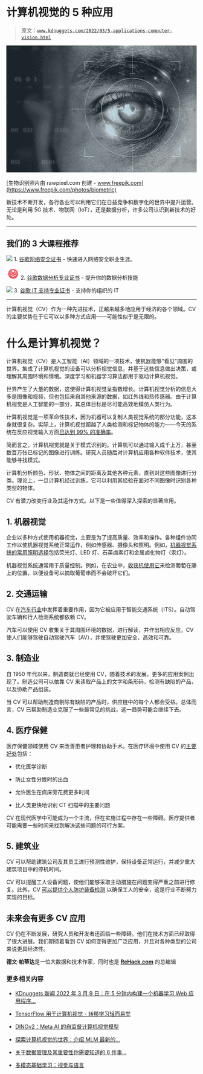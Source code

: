 # 计算机视觉的 5 种应用

> 原文：[`www.kdnuggets.com/2022/03/5-applications-computer-vision.html`](https://www.kdnuggets.com/2022/03/5-applications-computer-vision.html)

![计算机视觉的 5 种应用](img/afdedc0e9a9b0f1568c6e862df60c1fe.png)

[生物识别照片由 rawpixel.com 创建 - www.freepik.com](https://www.freepik.com/photos/biometric)

新技术不断开发，各行各业可以利用它们在日益竞争和数字化的世界中提升运营。无论是利用 5G 技术、物联网（IoT），还是数据分析，许多公司认识到新技术的好处。

* * *

## 我们的 3 大课程推荐

![](img/0244c01ba9267c002ef39d4907e0b8fb.png) 1\. [谷歌网络安全证书](https://www.kdnuggets.com/google-cybersecurity) - 快速进入网络安全职业生涯。

![](img/e225c49c3c91745821c8c0368bf04711.png) 2\. [谷歌数据分析专业证书](https://www.kdnuggets.com/google-data-analytics) - 提升你的数据分析技能

![](img/0244c01ba9267c002ef39d4907e0b8fb.png) 3\. [谷歌 IT 支持专业证书](https://www.kdnuggets.com/google-itsupport) - 支持你的组织的 IT

* * *

计算机视觉（CV）作为一种先进技术，正越来越多地应用于经济的各个领域。CV 的主要优势在于它可以以多种方式应用——可能性似乎是无限的。

# **什么是计算机视觉？**

计算机视觉（CV）是人工智能（AI）领域的一项技术，使机器能够“看见”周围的世界。集成了计算机视觉的设备可以分析视觉信息，并基于这些信息做出决策，或理解其周围环境和情境。深度学习和机器学习算法都用于驱动计算机视觉。

世界产生了大量的数据，这使得计算机视觉呈指数增长。计算机视觉分析的信息大多是图像和视频，但也包括来自其他来源的数据，如红外线和热传感器。由于计算机视觉是人工智能的一部分，其总体目标是尽可能高效地模仿人类行为。

计算机视觉是一项革命性技术，因为机器可以复制人类视觉系统的部分功能，这本身就很复杂。实际上，计算机视觉超越了人类检测和标记物体的能力——今天的系统在反应视觉输入方面[已达到 99% 的准确率](https://towardsdatascience.com/everything-you-ever-wanted-to-know-about-computer-vision-heres-a-look-why-it-s-so-awesome-e8a58dfb641e)。

简而言之，计算机视觉就是关于模式识别的。计算机可以通过输入成千上万，甚至数百万张已标记的图像进行训练。研究人员随后对计算机应用各种软件技术，使其能够寻找模式。

计算机分析颜色、形状、物体之间的距离及其他各种元素，直到对这些图像进行分类。理论上，一旦计算机经过训练，它可以利用其经验在面对不同图像时识别各种类型的物体。

CV 有潜力改变行业及其运作方式。以下是一些值得深入探索的显著应用。

## **1\. 机器视觉**

企业以多种方式使用机器视觉，主要是为了提高质量、效率和操作。各种组件协同工作以使机器视觉系统正常运作，例如传感器、摄像头和照明。例如，[机器视觉系统的常用照明选择](https://www.advancedillumination.com/wp-content/uploads/2018/10/A-Practical-Guide-to-Machine-Vision-Lighting-v.-4-Generic.pdf)包括荧光灯、LED 灯、石英卤素灯和金属卤化物灯（汞灯）。

机器视觉系统通常用于质量控制。例如，在农业中，[收获机使用它](https://www.forbes.com/sites/bernardmarr/2019/10/11/what-is-machine-vision-and-how-is-it-used-in-business-today/?sh=885618569396)来检测葡萄在藤上的位置，以便设备可以摘取葡萄串而不会破坏它们。

## **2\. 交通运输**

CV 在[汽车行业](https://www.madrasresearch.org/post/self-driving-cars-using-open-cv)中发挥着重要作用，因为它被应用于智能交通系统（ITS）。自动驾驶车辆和行人检测系统都依赖 CV。

汽车可以使用 CV 收集关于其周围环境的数据，进行解读，并作出相应反应。CV 使人们能够驾驶自动驾驶汽车（AV），并使驾驶更加安全、高效和可靠。

## **3\. 制造业**

自 1950 年代以来，制造商就已经使用 CV，随着技术的发展，更多的应用案例出现了。制造公司可以依靠 CV 来读取产品上的文字和条形码，检测有缺陷的产品，以及协助产品组装。

当 CV 可以帮助制造商剔除有缺陷的产品时，供应链中的每个人都会受益。总体而言，CV 已帮助制造业克服了一些最常见的挑战，这一趋势可能会继续下去。

## **4\. 医疗保健**

医疗保健领域使用 CV 来改善患者护理和协助手术。在医疗环境中使用 CV 的[主要好处](https://healthtechmagazine.net/article/2019/01/computer-vision-healthcare-what-it-can-offer-providers-perfcon)包括：

+   优化医学诊断

+   防止女性分娩时的出血

+   允许医生在病床旁花费更多时间

+   比人类更快地识别 CT 扫描中的主要问题

CV 在现代医学中可能成为一个主流，但在实施过程中存在一些障碍。医疗提供者可能需要一些时间来找到解决这些问题的可行方案。

## **5\. 建筑业**

CV 可以帮助建筑公司及其员工进行预测性维护，保持设备正常运行，并减少重大建筑项目中的停机时间。

CV 可以提醒工人设备问题，使他们能够采取主动措施在问题变得严重之前进行修复。此外，CV [可以提供个人防护装备检测](https://www.workzonesafety.org/publication/a-real-time-computer-vision-system-for-workers-ppe-and-posture-detection-in-actual-construction-site-environment/) 以确保工人的安全，这是行业不断努力实现的目标。

## **未来会有更多 CV 应用**

CV 仍在不断发展，研究人员和开发者还面临一些障碍。他们在技术方面已经取得了很大进展。我们期待着看到 CV 如何变得更加广泛应用，并且对各种类型的公司来说更具经济性。

**德文·帕蒂达**是一位大数据和技术作家，同时也是 [**ReHack.com**](https://rehack.com/) 的总编辑

### 更多相关内容

+   [KDnuggets 新闻 2022 年 3 月 9 日：在 5 分钟内构建一个机器学习 Web 应用程序…](https://www.kdnuggets.com/2022/n10.html)

+   [TensorFlow 用于计算机视觉 - 转移学习轻而易举](https://www.kdnuggets.com/2022/01/tensorflow-computer-vision-transfer-learning-made-easy.html)

+   [DINOv2：Meta AI 的自监督计算机视觉模型](https://www.kdnuggets.com/2023/05/dinov2-selfsupervised-computer-vision-models-meta-ai.html)

+   [探索计算机视觉的世界：介绍 MLM 最新的…](https://www.kdnuggets.com/2024/01/mlm-discover-the-world-of-computer-vision-ebook)

+   [关于数据管理及其重要性你需要知道的 6 件事…](https://www.kdnuggets.com/2022/05/6-things-need-know-data-management-matters-computer-vision.html)

+   [多模态基础学习：视觉与语言](https://www.kdnuggets.com/2022/11/multimodal-grounded-learning-vision-language.html)
